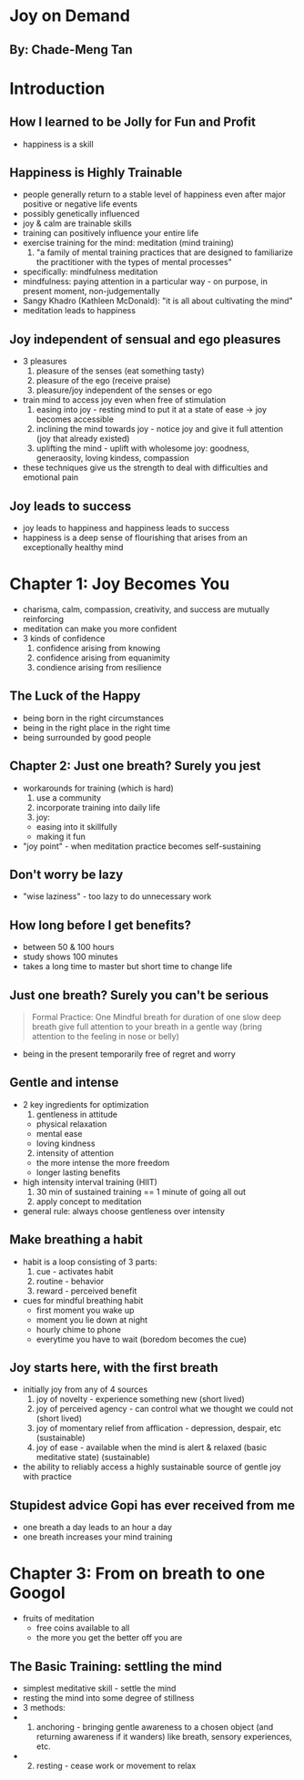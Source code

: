 # Joy on Demand
## By: Chade-Meng Tan

# Introduction
## How I learned to be Jolly for Fun and Profit
* happiness is a skill

## Happiness is Highly Trainable
* people generally return to a stable level of happiness even after major positive or negative life events
* possibly genetically influenced
* joy & calm are trainable skills
* training can positively influence your entire life
* exercise training for the mind: meditation (mind training)
  1. "a family of mental training practices that are designed to familiarize the practitioner with the types of mental processes"
* specifically: mindfulness meditation
* mindfulness: paying attention in a particular way - on purpose, in present moment, non-judgementally
* Sangy Khadro (Kathleen McDonald): "it is all about cultivating the mind"
* meditation leads to happiness

## Joy independent of sensual and ego pleasures
* 3 pleasures
  1. pleasure of the senses (eat something tasty)
  2. pleasure of the ego (receive praise)
  3. pleasure/joy independent of the senses or ego
* train mind to access joy even when free of stimulation
  1. easing into joy - resting mind to put it at a state of ease -> joy becomes accessible
  2. inclining the mind towards joy - notice joy and give it full attention (joy that already existed)
  3. uplifting the mind - uplift with wholesome joy: goodness, generaosity, loving kindess, compassion
* these techniques give us the strength to deal with difficulties and emotional pain

## Joy leads to success
* joy leads to happiness and happiness leads to success
* happiness is a deep sense of flourishing that arises from an exceptionally healthy mind

# Chapter 1: Joy Becomes You
* charisma, calm, compassion, creativity, and success are mutually reinforcing
* meditation can make you more confident
* 3 kinds of confidence
  1. confidence arising from knowing
  2. confidence arising from equanimity
  3. condience arising from resilience

## The Luck of the Happy
* being born in the right circumstances
* being in the right place in the right time
* being surrounded by good people

## Chapter 2: Just one breath? Surely you jest
* workarounds for training (which is hard)
  1. use a community
  2. incorporate training into daily life
  3. joy:
    * easing into it skillfully
    * making it fun
* "joy point" - when meditation practice becomes self-sustaining

## Don't worry be lazy
* "wise laziness" - too lazy to do unnecessary work

## How long before I get benefits?
* between 50 & 100 hours
* study shows 100 minutes
* takes a long time to master but short time to change life

## Just one breath? Surely you can't be serious
> Formal Practice:
> One Mindful breath
> for duration of one slow deep breath give full attention to your breath in a gentle way (bring attention to the feeling in nose or belly)
* being in the present temporarily free of regret and worry

## Gentle and intense
* 2 key ingredients for optimization
  1. gentleness in attitude
    * physical relaxation
    * mental ease
    * loving kindness
  2. intensity of attention
    * the more intense the more freedom
    * longer lasting benefits
* high intensity interval training (HIIT)
  1. 30 min of sustained training == 1 minute of going all out
  2. apply concept to meditation
* general rule: always choose gentleness over intensity

## Make breathing a habit
* habit is a loop consisting of 3 parts:
  1. cue - activates habit
  2. routine - behavior
  3. reward - perceived benefit
* cues for mindful breathing habit
  * first moment you wake up
  * moment you lie down at night
  * hourly chime to phone
  * everytime you have to wait (boredom becomes the cue)

## Joy starts here, with the first breath
* initially joy from any of 4 sources
  1. joy of novelty - experience something new (short lived)
  2. joy of perceived agency - can control what we thought we could not (short lived)
  3. joy of momentary relief from afflication - depression, despair, etc (sustainable)
  4. joy of ease - available when the mind is alert & relaxed (basic meditative state) (sustainable)
* the ability to reliably access a highly sustainable source of gentle joy with practice

## Stupidest advice Gopi has ever received from me
* one breath a day leads to an hour a day
* one breath increases your mind training

# Chapter 3: From on breath to one Googol
* fruits of meditation
  * free coins available to all
  * the more you get the better off you are

## The Basic Training: settling the mind
* simplest meditative skill - settle the mind
* resting the mind into some degree of stillness
* 3 methods:
* 1. anchoring - bringing gentle awareness to a chosen object (and returning awareness if it wanders) like breath, sensory experiences, etc.
* 2. resting - cease work or movement to relax
